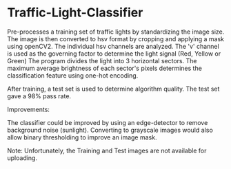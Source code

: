 # Traffic-Light-Classifier
Pre-processes a training set of traffic lights by standardizing the image size.
The image is then converted to hsv format by cropping and applying a mask using openCV2.
The individual hsv channels are analyzed. The 'v' channel is used as the governing factor to determine the light signal (Red, Yellow or Green)
The program divides the light into 3 horizontal sectors. 
The maximum average brightness of each sector's pixels determines the classification feature using one-hot encoding.

After training, a test set is used to determine algorithm quality. The test set gave a 98% pass rate.

Improvements:

The classifier could be improved by using an edge-detector to remove background noise (sunlight).
Converting to grayscale images would also allow binary thresholding to improve an image mask.

Note:
Unfortunately, the Training and Test images are not available for uploading.
